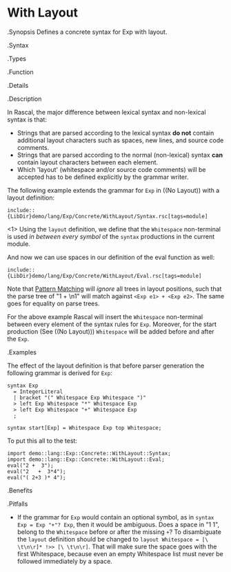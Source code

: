 # With Layout

.Synopsis
Defines a concrete syntax for Exp with layout.

.Syntax

.Types

.Function

.Details

.Description

In Rascal, the major difference between lexical syntax and non-lexical syntax is that:

* Strings that are parsed according to the lexical syntax __do not__ contain additional layout characters
  such as spaces, new lines, and source code comments.
* Strings that are parsed according to the normal (non-lexical) syntax __can__ contain layout characters between
  each element. 
* Which 'layout' (whitespace and/or source code comments) will be accepted has to be defined explicitly by the grammar writer.


The following example extends the grammar for `Exp` in ((No Layout)) with a layout definition:
```rascal
include::{LibDir}demo/lang/Exp/Concrete/WithLayout/Syntax.rsc[tags=module]
```

<1> Using the `layout` definition, we define that the `Whitespace` non-terminal is used _in between every symbol_ of the `syntax` productions in the current module.

And now we can use spaces in our definition of the eval function as well:
```rascal
include::{LibDir}demo/lang/Exp/Concrete/WithLayout/Eval.rsc[tags=module]
```

Note that [Pattern Matching]((Rascal:Concepts-PatternMatching)) will _ignore_ all trees in layout positions, such that the parse tree of "1 + \\n1" will match against `<Exp e1> + <Exp e2>`. The same goes for equality on parse trees.

For the above example Rascal will insert the `Whitespace` non-terminal between every element of the syntax rules for `Exp`.
Moreover, for the start production (See ((No Layout))) `Whitespace` will be added before and after the `Exp`.

.Examples

The effect of the layout definition is that before parser generation the following grammar is derived for `Exp`:
```rascal
syntax Exp 
  = IntegerLiteral          
  | bracket "(" Whitespace Exp Whitespace ")"     
  > left Exp Whitespace "*" Whitespace Exp        
  > left Exp Whitespace "+" Whitespace Exp        
  ;

syntax start[Exp] = Whitespace Exp top Whitespace;
```

To put this all to the test:
```rascal-shell
import demo::lang::Exp::Concrete::WithLayout::Syntax;
import demo::lang::Exp::Concrete::WithLayout::Eval;
eval("2 +  3");
eval("2   +  3*4");
eval("( 2+3 )* 4");
```

.Benefits

.Pitfalls

*  If the grammar for `Exp` would contain an optional symbol, as in `syntax Exp = Exp "+"? Exp`, then it would be ambiguous. Does a space in "1 1", belong to the `Whitespace` before or after the missing `+`? To disambiguate the `layout` definition should be changed to `layout Whitespace = [\ \t\n\r]* !>> [\ \t\n\r]`. That will make sure the space goes with the first Whitespace, because even an empty Whitespace list must never be followed immediately by a space.

